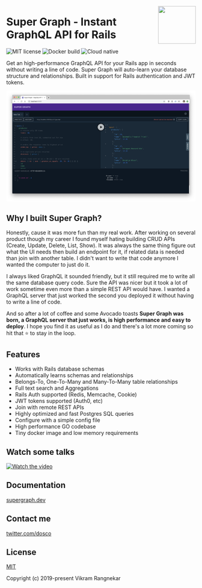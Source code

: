 <a href="https://supergraph.dev"><img src="https://supergraph.dev/logo.svg" width="100" height="100" align="right" /></a>

# Super Graph - Instant GraphQL API for Rails

![MIT license](https://img.shields.io/github/license/dosco/super-graph.svg)
![Docker build](https://img.shields.io/docker/cloud/build/dosco/super-graph.svg)
![Cloud native](https://img.shields.io/badge/cloud--native-enabled-blue.svg)

Get an high-performance GraphQL API for your Rails app in seconds without writing a line of code. Super Graph will auto-learn your database structure and relationships. Built in support for Rails authentication and JWT tokens.

![Super Graph Web UI](docs/.vuepress/public/super-graph-web-ui.png?raw=true "Super Graph Web UI for web developers")

## Why I built Super Graph?

Honestly, cause it was more fun than my real work. After working on several product though my career I found myself hating building CRUD APIs (Create, Update, Delete, List, Show). It was always the same thing figure out what the UI needs then build an endpoint for it, if related data is needed than join with another table. I didn't want to write that code anymore I wanted the computer to just do it.

I always liked GraphQL it sounded friendly, but it still required me to write all the same database query code. Sure the API was nicer but it took a lot of work sometime even more than a simple REST API would have. I wanted a GraphQL server that just worked the second you deployed it without having to write a line of code.

And so after a lot of coffee and some Avocado toasts __Super Graph was born, a GraphQL server that just works, is high performance and easy to deploy__. I hope you find it as useful as I do and there's a lot more coming so hit that :star: to stay in the loop.

## Features
- Works with Rails database schemas
- Automatically learns schemas and relationships
- Belongs-To, One-To-Many and Many-To-Many table relationships
- Full text search and Aggregations
- Rails Auth supported (Redis, Memcache, Cookie)
- JWT tokens supported (Auth0, etc)
- Join with remote REST APIs
- Highly optimized and fast Postgres SQL queries
- Configure with a simple config file
- High performance GO codebase
- Tiny docker image and low memory requirements

## Watch some talks

[![Watch the video](https://img.youtube.com/vi/TGq9wJAj78I/hqdefault.jpg)](https://youtu.be/TGq9wJAj78I)


## Documentation

[supergraph.dev](https://supergraph.dev)

## Contact me

[twitter.com/dosco](https://twitter.com/dosco)

## License

[MIT](http://opensource.org/licenses/MIT)

Copyright (c) 2019-present Vikram Rangnekar



